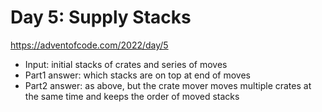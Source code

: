 # Day 5: Supply Stacks

https://adventofcode.com/2022/day/5

- Input: initial stacks of crates and series of moves
- Part1 answer: which stacks are on top at end of moves
- Part2 answer: as above, but the crate mover moves multiple crates
  at the same time and keeps the order of moved stacks
